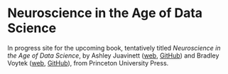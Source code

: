 # Neuroscience in the Age of Data Science

In progress site for the upcoming book, tentatively titled _Neuroscience in the Age of Data Science_, by Ashley Juavinett ([web](https://ashleyjuavinett.com/), [GitHub](https://github.com/ajuavinett)) and Bradley Voytek ([web](https://voyteklab.com/), [GitHub](https://github.com/voytek)), from Princeton University Press.
